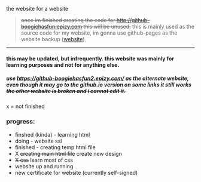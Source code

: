 the website for a website 
> ~~once im finished creating the code for http://github-boogiehasfun.epizy.com this will be unused.~~ this is mainly used as the source code for my website, im gonna use github-pages as the website backup ([website](https://github-boogiehasfun.epizy.com))
---


#### this may be updated, but infrequently. this website was mainly for learning purposes and not for anything else.
##### use https://github-boogiehasfun2.epizy.com/ as the alternate website, even though it may go to the github.io version on some links it still works  ~~the other website is broken and i cannot edit it.~~

x = not finished

### progress:
- finshed (kinda) - learning html
- doing - website ssl 
- finished - creating temp html file
- X ~~creating main html file~~ create new design
- ~~X css~~ learn most of css
- website up and running
- new certificate for website (currently self-signed)
